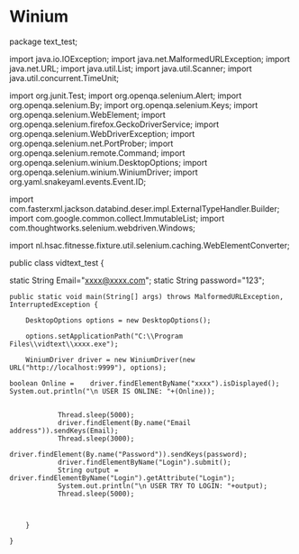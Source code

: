 # Winium
package text_test;

import java.io.IOException;
import java.net.MalformedURLException;
import java.net.URL;
import java.util.List;
import java.util.Scanner;
import java.util.concurrent.TimeUnit;

import org.junit.Test;
import org.openqa.selenium.Alert;
import org.openqa.selenium.By;
import org.openqa.selenium.Keys;
import org.openqa.selenium.WebElement;
import org.openqa.selenium.firefox.GeckoDriverService;
import org.openqa.selenium.WebDriverException;
import org.openqa.selenium.net.PortProber;
import org.openqa.selenium.remote.Command;
import org.openqa.selenium.winium.DesktopOptions;
import org.openqa.selenium.winium.WiniumDriver;
import org.yaml.snakeyaml.events.Event.ID;

import com.fasterxml.jackson.databind.deser.impl.ExternalTypeHandler.Builder;
import com.google.common.collect.ImmutableList;
import com.thoughtworks.selenium.webdriven.Windows;

import nl.hsac.fitnesse.fixture.util.selenium.caching.WebElementConverter;

public class vidtext_test {


static String Email="xxxx@xxxx.com";
static String password="123";

	public static void main(String[] args) throws MalformedURLException, InterruptedException {
	
		DesktopOptions options = new DesktopOptions();
		 
		options.setApplicationPath("C:\\Program Files\\vidtext\\xxxx.exe");
		
		WiniumDriver driver = new WiniumDriver(new URL("http://localhost:9999"), options);
		
	boolean Online =	driver.findElementByName("xxxx").isDisplayed();
	System.out.println("\n USER IS ONLINE: "+(Online));

			
				Thread.sleep(5000);
				driver.findElement(By.name("Email address")).sendKeys(Email);
				Thread.sleep(3000);
				driver.findElement(By.name("Password")).sendKeys(password);
				driver.findElementByName("Login").submit();
				String output = driver.findElementByName("Login").getAttribute("Login");			
				System.out.println("\n USER TRY TO LOGIN: "+output);
				Thread.sleep(5000);
				 
			
			
	    }
			
	}
						
		
	
